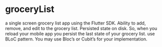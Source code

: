 # groceryList
a single screen grocery list app using the Flutter SDK. Ability to add, remove, and edit to the grocery list. Persisted state on disk. So, when you reload your mobile app you persist the last state of your grocery list. use BLoC pattern. You may use Bloc’s or Cubit’s for your implementation.
